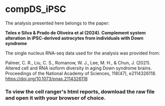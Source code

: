 # compDS_iPSC

The analysis presented here belongs to the paper:

**Teles e Silva & Prado de Oliveira et al (2024). Complement system alteration in iPSC-derived astrocytes from individuals with Down syndrome**

The single nucleus RNA-seq data used for the analysis was provided from:

Palmer, C. R., Liu, C. S., Romanow, W. J., Lee, M. H., & Chun, J. (2021). Altered cell and RNA isoform diversity in aging Down syndrome brains. Proceedings of the National Academy of Sciences, 118(47), e2114326118. https://doi.org/10.1073/pnas.2114326118 

### To view the cell ranger's html reports, download the raw file and open it with your browser of choice.
